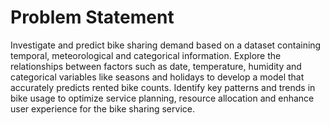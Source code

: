  # **Problem Statement**
Investigate and predict bike sharing demand based on a dataset containing temporal, meteorological and categorical information. Explore the relationships between factors such as date, temperature, humidity and categorical variables like seasons and holidays to develop a model that accurately predicts rented bike counts. Identify key patterns and trends in bike usage to optimize service planning, resource allocation and enhance user experience for the bike sharing service.
